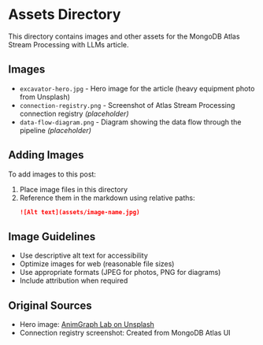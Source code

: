 # Assets Directory

This directory contains images and other assets for the MongoDB Atlas Stream Processing with LLMs article.

## Images

- `excavator-hero.jpg` - Hero image for the article (heavy equipment photo from Unsplash)
- `connection-registry.png` - Screenshot of Atlas Stream Processing connection registry *(placeholder)*
- `data-flow-diagram.png` - Diagram showing the data flow through the pipeline *(placeholder)*

## Adding Images

To add images to this post:

1. Place image files in this directory
2. Reference them in the markdown using relative paths:
   ```markdown
   ![Alt text](assets/image-name.jpg)
   ```

## Image Guidelines

- Use descriptive alt text for accessibility
- Optimize images for web (reasonable file sizes)
- Use appropriate formats (JPEG for photos, PNG for diagrams)
- Include attribution when required

## Original Sources

- Hero image: [AnimGraph Lab on Unsplash](https://unsplash.com/photos/yellow-excavator-on-gray-concrete-road-during-daytime-jibUsRaauLY?utm_content=creditCopyText&utm_medium=referral&utm_source=unsplash)
- Connection registry screenshot: Created from MongoDB Atlas UI
